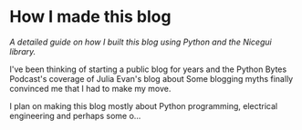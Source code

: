 # How I made this blog

*A detailed guide on how I built this blog using Python and the Nicegui library.*

I've been thinking of starting a public blog for years and the Python Bytes Podcast's coverage of Julia Evan's blog about Some blogging myths finally convinced me that I had to make my move.

I plan on making this blog mostly about Python programming, electrical engineering and perhaps some o...